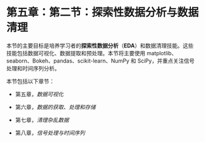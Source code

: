 # 第五章：第二节：探索性数据分析与数据清理

本节的主要目标是培养学习者的**探索性数据分析**（**EDA**）和数据清理技能。这些技能包括数据可视化、数据提取和预处理。本节将主要使用 matplotlib、seaborn、Bokeh、pandas、scikit-learn、NumPy 和 SciPy，并重点关注信号处理和时间序列分析。

本节包括以下章节：

+   第五章，*数据可视化*

+   第六章，*数据的获取、处理和存储*

+   第七章，*清理杂乱数据*

+   第八章，*信号处理与时间序列*
